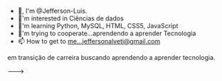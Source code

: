 - 👋, I'm @Jefferson-Luis.
- 👀'm interested in Ciências de dados
- 🌱'm learning Python, MySQL, HTML, CSS5, JavaScript
- 💞️'m trying to cooperate...aprendendo a aprender Tecnologia 
- 📫 How to get to me...jeffersonalveti@gmail.com

<!--- Jefferson-Luis/Jefferson-Luis is a special repository of ✨ ✨ because your README.md (this file) appears on your GitHub --->em transição de carreira buscando aprendendo a aprender tecnologia.
--->
